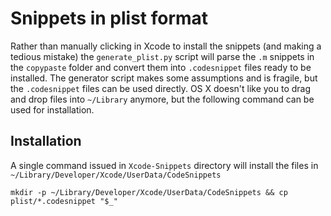 # Snippets in plist format

Rather than manually clicking in Xcode to install the snippets (and making a tedious mistake) the `generate_plist.py` script will parse the `.m` snippets in the `copypaste` folder and convert them into `.codesnippet` files ready to be installed.
The generator script makes some assumptions and is fragile, but the `.codesnippet` files can be used directly.  OS X doesn't like you to drag and drop files into `~/Library` anymore, but the following command can be used for installation.

## Installation

A single command issued in `Xcode-Snippets` directory will install the files in `~/Library/Developer/Xcode/UserData/CodeSnippets` 

`mkdir -p ~/Library/Developer/Xcode/UserData/CodeSnippets && cp plist/*.codesnippet "$_" `
